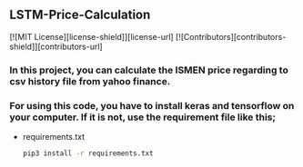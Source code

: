 ## LSTM-Price-Calculation

[![MIT License][license-shield]][license-url]
[![Contributors][contributors-shield]][contributors-url]


### In this project, you can calculate the ISMEN price regarding to csv history file from yahoo finance.
### For using this code, you have to install keras and tensorflow on your computer. If it is not, use the requirement file like this;

* requirements.txt
  ```sh
  pip3 install -r requirements.txt
  ```
  
